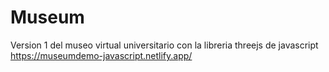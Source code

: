 # Museum
Version 1 del museo virtual universitario con la libreria threejs de javascript
https://museumdemo-javascript.netlify.app/
